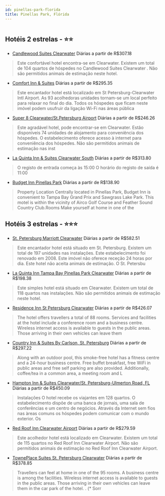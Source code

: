 ```yaml
---
id: pinellas-park-florida
title: Pinellas Park, Flórida
---
```


<center><img src="http://photos.hotelbeds.com/giata/05/050412/050412a_hb_a_001.jpg" alt="" /></center>


## Hotéis 2 estrelas - ⭐️⭐️

-    [Candlewood Suites Clearwater](https://www.hurb.com/hoteis/pinellas-park/candlewood-suites-clearwater-JNP-JP974448?cmp=18055) Diárias a partir de R$307.18
   > Este confortável hotel encontra-se em Clearwater. Existem um total de 104 quartos de hóspedes no Candlewood Suites Clearwater . Não são permitidos animais de estimação neste hotel. 
-    [Comfort Inn & Suites](https://www.hurb.com/hoteis/pinellas-park/comfort-inn-suites-JNP-JP155715?cmp=18055) Diárias a partir de R$295.35
   > Este encantador hotel está localizado em St Petersburg-Clearwater Intl Airport. As 93 acolhedoras unidades tornam-se um local perfeito para relaxar no final do dia. Todos os hóspedes que ficam neste imóvel podem usufruir da ligação Wi-Fi nas áreas pública
-    [Super 8 Clearwater/St.Petersburg Airport](https://www.hurb.com/hoteis/pinellas-park/super-8-clearwater-st-petersburg-airport-JNP-JP780829?cmp=18055) Diárias a partir de R$246.26
   > Este agradável hotel, pode encontrar-se em Clearwater. Estão disponíveis 74 unidades de alojamento para conveniência dos hóspedes. O estabelecimento oferece acesso à internet para conveniência dos hóspedes. Não são permitidos animais de estimação nas inst
-    [La Quinta Inn & Suites Clearwater South](https://www.hurb.com/hoteis/pinellas-park/la-quinta-inn-suites-clearwater-south-JNP-JP013652?cmp=18055) Diárias a partir de R$313.80
   > O registo de entrada começa às 15:00  O horário do registo de saída é 11:00
-    [Budget Inn Pinellas Park](https://www.hurb.com/hoteis/pinellas-park/budget-inn-pinellas-park-JNP-JP413279?cmp=18055) Diárias a partir de R$138.90
   > Property Location Centrally located in Pinellas Park, Budget Inn is convenient to Tampa Bay Grand Prix and Sawgrass Lake Park. This motel is within the vicinity of Airco Golf Course and Feather Sound Country Club.Rooms Make yourself at home in one of the 

## Hotéis 3 estrelas - ⭐️⭐️⭐️

-    [St. Petersburg Marriott Clearwater](https://www.hurb.com/hoteis/pinellas-park/st-petersburg-marriott-clearwater-JNP-JP146673?cmp=18055) Diárias a partir de R$582.51
   > Este encantador hotel está situado em St. Petersburg. Existem um total de 197 unidades nas instalações. Este estabelecimento foi renovado em 2008. Este imóvel não oferece receção 24 horas por dia. Este hotel não aceita animais de estimação. O St. Petersbu
-    [La Quinta Inn Tampa Bay Pinellas Park Clearwater](https://www.hurb.com/hoteis/pinellas-park/la-quinta-inn-tampa-bay-pinellas-park-clearwater-JNP-JP199625?cmp=18055) Diárias a partir de R$198.38
   > Este simples hotel está situado em Clearwater. Existem um total de 118 quartos nas instalações. Não são permitidos animais de estimação neste hotel. 
-    [Residence Inn St Petersburg Clearwater](https://www.hurb.com/hoteis/pinellas-park/residence-inn-st-petersburg-clearwater-JNP-JP045413?cmp=18055) Diárias a partir de R$426.07
   > The hotel offers travellers a total of 88 rooms. Services and facilities at the hotel include a conference room and a business centre. Wireless internet access is available to guests in the public areas. Those arriving in their own vehicles can leave them
-    [Country Inn & Suites By Carlson, St. Petersburg](https://www.hurb.com/hoteis/pinellas-park/country-inn-suites-by-carlson-st-petersburg-JNP-JP250838?cmp=18055) Diárias a partir de R$297.22
   > Along with an outdoor pool, this smoke-free hotel has a fitness centre and a 24-hour business centre. Free buffet breakfast, free WiFi in public areas and free self parking are also provided. Additionally, coffee/tea in a common area, a meeting room and L
-    [Hampton Inn & Suites Clearwater/St. Petersburg-Ulmerton Road, FL](https://www.hurb.com/hoteis/pinellas-park/hampton-inn-suites-clearwater-st-petersburg-ulmerton-road-fl-JNP-JP009719?cmp=18055) Diárias a partir de R$450.09
   > Instalações
O hotel recebe os viajantes em 128 quartos. O estabelecimento dispõe de uma banca de jornais, uma sala de conferências e um centro de negócios. Através da Internet sem fios nas àreas comuns os hóspedes podem comunicar com o mundo exterior. Os 
-    [Red Roof Inn Clearwater Airport](https://www.hurb.com/hoteis/pinellas-park/red-roof-inn-clearwater-airport-JNP-JP035521?cmp=18055) Diárias a partir de R$279.59
   > Este acolhedor hotel está localizado em Clearwater. Existem um total de 115 quartos no Red Roof Inn Clearwater Airport. Não são permitidos animais de estimação no Red Roof Inn Clearwater Airport. 
-    [TownePlace Suites St. Petersburg Clearwater](https://www.hurb.com/hoteis/pinellas-park/towneplace-suites-st-petersburg-clearwater-JNP-JP353446?cmp=18055) Diárias a partir de R$378.85
   > Travellers can feel at home in one of the 95 rooms. A business centre is among the facilities. Wireless internet access is available to guests in the public areas. Those arriving in their own vehicles can leave them in the car park of the hotel.
. (* Sorr
